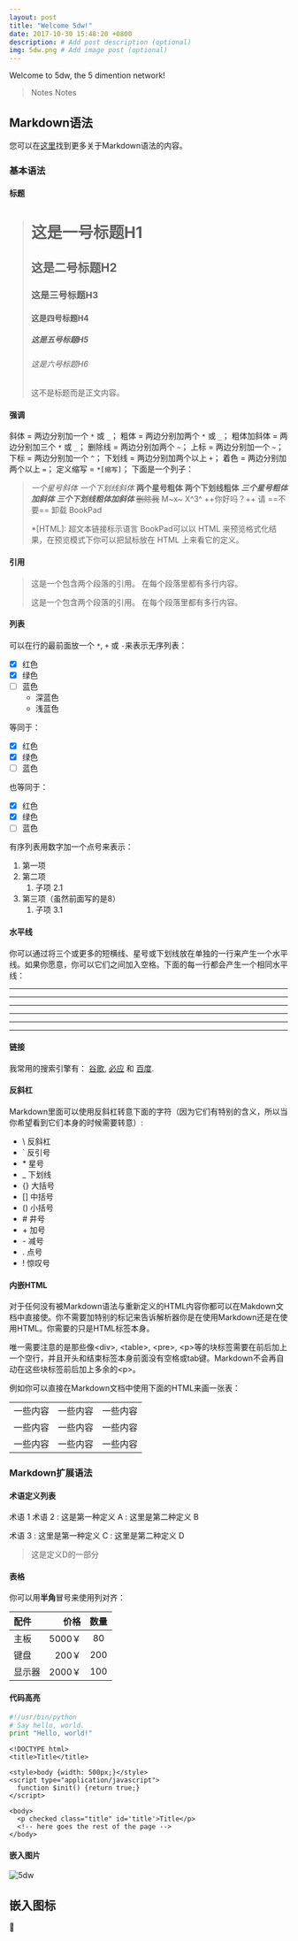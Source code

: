 ```yaml
---
layout: post
title: "Welcome 5dw!"
date: 2017-10-30 15:48:20 +0800
description: # Add post description (optional)
img: 5dw.png # Add image post (optional)
---
```


Welcome to 5dw, the 5 dimention network!
> Notes
> Notes

## Markdown语法
您可以在[这里](4)找到更多关于Markdown语法的内容。

### 基本语法
#### 标题
># 这是一号标题H1
>## 这是二号标题H2
>### 这是三号标题H3
>#### 这是四号标题H4
>##### 这是五号标题H5
>###### 这是六号标题H6
> 这不是标题而是正文内容。

#### 强调
斜体 = 两边分别加一个 `*` 或 `_`；
粗体 = 两边分别加两个 `*` 或 `_`；
粗体加斜体 = 两边分别加三个 `*` 或 `_`；
删除线 = 两边分别加两个 `~`；
上标 = 两边分别加一个 `~`；
下标 = 两边分别加一个 `^`；
下划线 = 两边分别加两个以上 `+`；
着色 = 两边分别加两个以上 `=`；
定义缩写 = `*[缩写]`；
下面是一个列子：

>*一个星号斜体*
>_一个下划线斜体_
>**两个星号粗体**
>__两个下划线粗体__
>***三个星号粗体加斜体***
>___三个下划线粗体加斜体___
>~~删除我~~
>M~x~
>X^3^
>++你好吗？++
>请 ==不要== 卸载 BookPad
>
>*[HTML]: 超文本链接标示语言
>BookPad可以以 HTML 来预览格式化结果，在预览模式下你可以把鼠标放在 HTML 上来看它的定义。


#### 引用
> 这是一个包含两个段落的引用。
> 在每个段落里都有多行内容。
> 
> 这是一个包含两个段落的引用。
> 在每个段落里都有多行内容。

#### 列表
可以在行的最前面放一个 `*`, `+` 或 `-`来表示无序列表：
*   [x] 红色
*   [x] 绿色
*   [ ] 蓝色
    * 深蓝色
    * 浅蓝色

等同于：

+   [x] 红色
+   [x] 绿色
+   [ ] 蓝色

也等同于：

-   [x] 红色
-   [x] 绿色
-   [ ] 蓝色

有序列表用数字加一个点号来表示：

1.  第一项
2.  第二项
    1. 子项 2.1
8.  第三项（虽然前面写的是8）
    1. 子项 3.1

#### 水平线
你可以通过将三个或更多的短横线、星号或下划线放在单独的一行来产生一个水平线。如果你愿意，你可以它们之间加入空格。下面的每一行都会产生一个相同水平线：

**********************************
* * *
----------------------------------
-  -  - 
__________________________________
_ _ _

#### 链接
我常用的搜索引擎有： [谷歌](http://www.google.com), [必应](http://www.bing.com) 和 [百度](http://www.baidu.com).

#### 反斜杠
Markdown里面可以使用反斜杠转意下面的字符（因为它们有特别的含义，所以当你希望看到它们本身的时候需要转意）:
* \\   反斜杠
* \`   反引号
* \*   星号
* \_   下划线
* \{\}  大括号
* \[\]  中括号
* \(\)  小括号
* \#   井号
* \+   加号
* \-   减号
* \.   点号
* \!   惊叹号

#### 内嵌HTML
对于任何没有被Markdown语法与重新定义的HTML内容你都可以在Makdown文档中直接使。你不需要加特别的标记来告诉解析器你是在使用Markdown还是在使用HTML。你需要的只是HTML标签本身。

唯一需要注意的是那些像\<div\>, \<table\>, \<pre\>, \<p\>等的块标签需要在前后加上一个空行，并且开头和结束标签本身前面没有空格或tab键。Markdown不会再自动在这些块标签前后加上多余的\<p\>。

例如你可以直接在Markdown文档中使用下面的HTML来画一张表：

<table>
    <tr>
        <td>一些内容</td>
        <td>一些内容</td>
        <td>一些内容</td>
    </tr>
	<tr>
        <td>一些内容</td>
        <td>一些内容</td>
        <td>一些内容</td>
    </tr>
    <tr>
        <td>一些内容</td>
        <td>一些内容</td>
        <td>一些内容</td>
    </tr>
</table>

### Markdown扩展语法

#### 术语定义列表

术语 1
术语 2
:   这是第一种定义 A
:   这里是第二种定义 B

术语 3
:   这里是第一种定义 C
:   这里是第二种定义 D
> 这是定义D的一部分

#### 表格
你可以用**半角**冒号来使用列对齐：

| 配件		| 价格		|数量	|
| :------		| ---:		|:---:	|
| 主板		| 5000￥	| 80	|
| 键盘		| 200￥		| 200	|
| 显示器	| 2000￥	| 100	|


#### 代码高亮

``` python
#!/usr/bin/python
# Say hello, world.
print "Hello, world!"
```

```
<!DOCTYPE html>
<title>Title</title>

<style>body {width: 500px;}</style>
<script type="application/javascript">
  function $init() {return true;}
</script>

<body>
  <p checked class="title" id='title'>Title</p>
  <!-- here goes the rest of the page -->
</body>
```

#### 嵌入图片
![5dw](5dw.png)

## 嵌入图标
:pizza: <i class="fa fa-address-book fa-spin fa-2x"></i>
